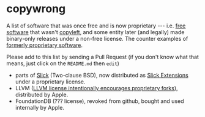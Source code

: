 # copywrong

A list of software that was once free and is now proprietary --- i.e. [free software](http://www.gnu.org/philosophy/free-sw.en.html) that wasn't [copyleft](https://en.wikipedia.org/wiki/Copyleft), and some entity later (and legally) made binary-only releases under a non-free license. The counter examples of [formerly proprietary software](https://en.wikipedia.org/wiki/List_of_formerly_proprietary_software).

Please add to this list by sending a Pull Request (if you don't know what that means, just click on the `README.md` then `edit`)

* parts of [Slick](https://github.com/slick/slick) (Two-clause BSD), now distributed as [Slick Extensions](http://slick.typesafe.com/doc/3.0.0/extensions.html) under a proprietary license.
* LLVM ([LLVM license intentionally encourages proprietary forks](http://llvm.org/docs/DeveloperPolicy.html#copyright-license-patents)), distributed by Apple.
* FoundationDB (??? license), revoked from github, bought and used internally by Apple.
